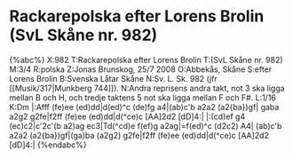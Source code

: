 # Rackarepolska efter Lorens Brolin  (SvL Skåne nr. 982)

{%abc%}
X:982
T:Rackarepolska efter Lorens Brolin 
T:(SvL Skåne nr. 982)
M:3/4
R:polska
Z:Jonas Brunskog, 25/7 2008
O:Abbekås, Skåne
S:efter Lorens Brolin
B:Svenska Låtar Skåne
N:Sv. L. Sk. 982 (jfr [[Musik/317|Munkberg 744]]). 
N:Andra reprisens andra takt, not 3 ska ligga mellan B och H, och tredje taktens 5 not ska ligga mellan F och F#.
L:1/16
K:Dm
|:Afff (fe)ee (ed)dd|d(ed)^c (de)fg a4|(ab)c'b a2a2 (a2{ba})gf|
gaba a2g2 g2fe|f2ff (fe)ee (ed)dd|d(^ce)c [AA]2d2 [dD]4:|
|:(cd)ef g4 (ec)c2|c'2c'(b a2)ag ec3|Td(^cd)e f(ef)g a2ag|=f(ed)^c (d2c2) A4|
(ab)c'b a2a2 (a2{ba})gf|(ga)ba (a2g2) g2fe|f2ff (fe)ee (ed)dd|d(^ce)c [AA]2d2 [dD]4:|
{%endabc%}

